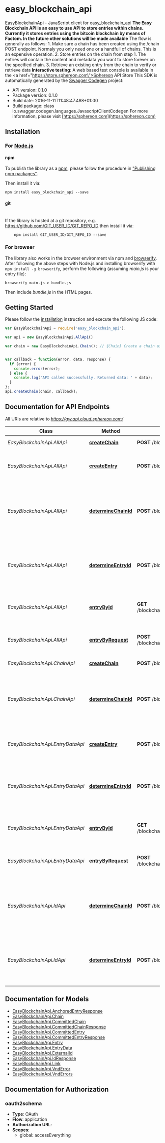 # easy_blockchain_api

EasyBlockchainApi - JavaScript client for easy_blockchain_api
<b>The Easy Blockchain API is an easy to use API to store entries within chains. Currently it stores entries using the bitcoin blockchain by means of Factom. In the future other solutions will be made available</b>    The flow is generally as follows:  1. Make sure a chain has been created using the /chain POST endpoint. Normaly you only need one or a handfull of chains. This is an expensive operation.  2. Store entries on the chain from step 1. The entries will contain the content and metadata you want to store forever on the specified chain.  3. Retrieve an existing entry from the chain to verify or retrieve data      <b>Interactive testing: </b>A web based test console is available in the <a href=\"https://store.sphereon.com\">Sphereon API Store</a>
This SDK is automatically generated by the [Swagger Codegen](https://github.com/swagger-api/swagger-codegen) project:

- API version: 0.1.0
- Package version: 0.1.0
- Build date: 2016-11-11T11:48:47.498+01:00
- Build package: class io.swagger.codegen.languages.JavascriptClientCodegen
For more information, please visit [https://sphereon.com](https://sphereon.com)

## Installation

### For [Node.js](https://nodejs.org/)

#### npm

To publish the library as a [npm](https://www.npmjs.com/),
please follow the procedure in ["Publishing npm packages"](https://docs.npmjs.com/getting-started/publishing-npm-packages).

Then install it via:

```shell
npm install easy_blockchain_api --save
```

#### git
#
If the library is hosted at a git repository, e.g.
https://github.com/GIT_USER_ID/GIT_REPO_ID
then install it via:

```shell
    npm install GIT_USER_ID/GIT_REPO_ID --save
```

### For browser

The library also works in the browser environment via npm and [browserify](http://browserify.org/). After following
the above steps with Node.js and installing browserify with `npm install -g browserify`,
perform the following (assuming *main.js* is your entry file):

```shell
browserify main.js > bundle.js
```

Then include *bundle.js* in the HTML pages.

## Getting Started

Please follow the [installation](#installation) instruction and execute the following JS code:

```javascript
var EasyBlockchainApi = require('easy_blockchain_api');

var api = new EasyBlockchainApi.AllApi()

var chain = new EasyBlockchainApi.Chain(); // {Chain} Create a chain using the first entry supplied. The entry needs at least a (combination of) globaly unique external Id in the complete Blockchain network!


var callback = function(error, data, response) {
  if (error) {
    console.error(error);
  } else {
    console.log('API called successfully. Returned data: ' + data);
  }
};
api.createChain(chain, callback);

```

## Documentation for API Endpoints

All URIs are relative to *https://gw.api.cloud.sphereon.com/*

Class | Method | HTTP request | Description
------------ | ------------- | ------------- | -------------
*EasyBlockchainApi.AllApi* | [**createChain**](docs/AllApi.md#createChain) | **POST** /blockchain/easy/0.1.0/chains | Create a new chain
*EasyBlockchainApi.AllApi* | [**createEntry**](docs/AllApi.md#createEntry) | **POST** /blockchain/easy/0.1.0/chains/{chainId}/entries | Create a new entry in the provided chain
*EasyBlockchainApi.AllApi* | [**determineChainId**](docs/AllApi.md#determineChainId) | **POST** /blockchain/easy/0.1.0/chains/id | Pre determine the Id of a chain request without anchoring it in the blockchain
*EasyBlockchainApi.AllApi* | [**determineEntryId**](docs/AllApi.md#determineEntryId) | **POST** /blockchain/easy/0.1.0/chains/{chainId}/entries/id | Pre determine the Id of an entry request without anchoring the entry
*EasyBlockchainApi.AllApi* | [**entryById**](docs/AllApi.md#entryById) | **GET** /blockchain/easy/0.1.0/chains/{chainId}/entries/{entryId} | Get an existing entry in the provided chain
*EasyBlockchainApi.AllApi* | [**entryByRequest**](docs/AllApi.md#entryByRequest) | **POST** /blockchain/easy/0.1.0/chains/{chainId}/entries/entry | Get an existing entry in the provided chain
*EasyBlockchainApi.ChainApi* | [**createChain**](docs/ChainApi.md#createChain) | **POST** /blockchain/easy/0.1.0/chains | Create a new chain
*EasyBlockchainApi.ChainApi* | [**determineChainId**](docs/ChainApi.md#determineChainId) | **POST** /blockchain/easy/0.1.0/chains/id | Pre determine the Id of a chain request without anchoring it in the blockchain
*EasyBlockchainApi.EntryDataApi* | [**createEntry**](docs/EntryDataApi.md#createEntry) | **POST** /blockchain/easy/0.1.0/chains/{chainId}/entries | Create a new entry in the provided chain
*EasyBlockchainApi.EntryDataApi* | [**determineEntryId**](docs/EntryDataApi.md#determineEntryId) | **POST** /blockchain/easy/0.1.0/chains/{chainId}/entries/id | Pre determine the Id of an entry request without anchoring the entry
*EasyBlockchainApi.EntryDataApi* | [**entryById**](docs/EntryDataApi.md#entryById) | **GET** /blockchain/easy/0.1.0/chains/{chainId}/entries/{entryId} | Get an existing entry in the provided chain
*EasyBlockchainApi.EntryDataApi* | [**entryByRequest**](docs/EntryDataApi.md#entryByRequest) | **POST** /blockchain/easy/0.1.0/chains/{chainId}/entries/entry | Get an existing entry in the provided chain
*EasyBlockchainApi.IdApi* | [**determineChainId**](docs/IdApi.md#determineChainId) | **POST** /blockchain/easy/0.1.0/chains/id | Pre determine the Id of a chain request without anchoring it in the blockchain
*EasyBlockchainApi.IdApi* | [**determineEntryId**](docs/IdApi.md#determineEntryId) | **POST** /blockchain/easy/0.1.0/chains/{chainId}/entries/id | Pre determine the Id of an entry request without anchoring the entry


## Documentation for Models

 - [EasyBlockchainApi.AnchoredEntryResponse](docs/AnchoredEntryResponse.md)
 - [EasyBlockchainApi.Chain](docs/Chain.md)
 - [EasyBlockchainApi.CommittedChain](docs/CommittedChain.md)
 - [EasyBlockchainApi.CommittedChainResponse](docs/CommittedChainResponse.md)
 - [EasyBlockchainApi.CommittedEntry](docs/CommittedEntry.md)
 - [EasyBlockchainApi.CommittedEntryResponse](docs/CommittedEntryResponse.md)
 - [EasyBlockchainApi.Entry](docs/Entry.md)
 - [EasyBlockchainApi.EntryData](docs/EntryData.md)
 - [EasyBlockchainApi.ExternalId](docs/ExternalId.md)
 - [EasyBlockchainApi.IdResponse](docs/IdResponse.md)
 - [EasyBlockchainApi.Link](docs/Link.md)
 - [EasyBlockchainApi.VndError](docs/VndError.md)
 - [EasyBlockchainApi.VndErrors](docs/VndErrors.md)


## Documentation for Authorization


### oauth2schema

- **Type**: OAuth
- **Flow**: application
- **Authorization URL**: 
- **Scopes**: 
  - global: accessEverything

